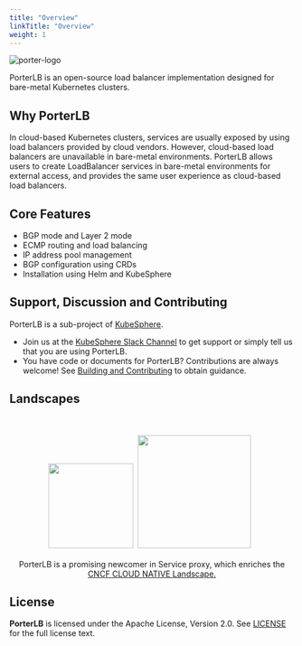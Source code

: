 ```yaml
---
title: "Overview"
linkTitle: "Overview"
weight: 1
---
```


![porter-logo](/images/docs/overview/porter-logo.png)

PorterLB is an open-source load balancer implementation designed for bare-metal Kubernetes clusters.

## Why PorterLB

In cloud-based Kubernetes clusters, services are usually exposed by using load balancers provided by cloud vendors. However, cloud-based load balancers are unavailable in bare-metal environments. PorterLB allows users to create LoadBalancer services in bare-metal environments for external access, and provides the same user experience as cloud-based load balancers.

## Core Features

- BGP mode and Layer 2 mode
- ECMP routing and load balancing
- IP address pool management
- BGP configuration using CRDs
- Installation using Helm and KubeSphere

## Support, Discussion and Contributing

PorterLB is a sub-project of [KubeSphere](https://github.com/kubesphere).

* Join us at the [KubeSphere Slack Channel](https://kubesphere.slack.com/join/shared_invite/enQtNTE3MDIxNzUxNzQ0LTZkNTdkYWNiYTVkMTM5ZThhODY1MjAyZmVlYWEwZmQ3ODQ1NmM1MGVkNWEzZTRhNzk0MzM5MmY4NDc3ZWVhMjE#/) to get support or simply tell us that you are using PorterLB.
* You have code or documents for PorterLB? Contributions are always welcome! See [Building and Contributing](/docs/building-and-contributing/) to obtain guidance.

## Landscapes

<p align="center">
<br/><br/>
<img src="https://landscape.cncf.io/images/left-logo.svg" width="150"/>&nbsp;&nbsp;<img src="https://landscape.cncf.io/images/right-logo.svg" width="200"/>&nbsp;&nbsp;
<br/><br/>
PorterLB is a promising newcomer in Service proxy, which enriches the <a href="https://landscape.cncf.io/landscape=observability-and-analysis&license=apache-license-2-0">CNCF CLOUD NATIVE Landscape.
</a>
</p>

## License

**PorterLB** is licensed under the Apache License, Version 2.0. See [LICENSE](https://github.com/kubesphere/porter/blob/master/LICENSE) for the full license text.